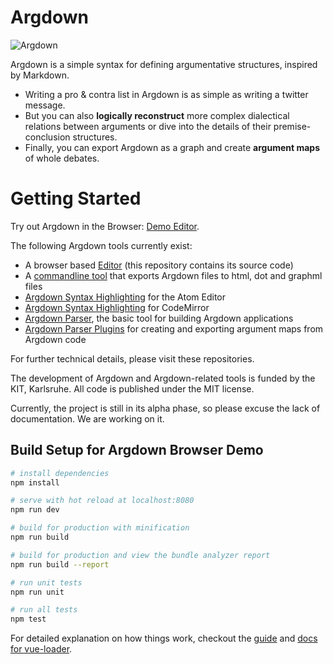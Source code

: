 # Argdown

![Argdown](https://cdn.rawgit.com/christianvoigt/argdown/master/argdown-mark.svg)

Argdown is a simple syntax for defining argumentative 
structures, inspired by Markdown.

  * Writing a pro & contra list in Argdown is as 
    simple as writing a twitter message.
  * But you can also
    **logically reconstruct** more complex dialectical 
    relations between arguments or dive into 
    the details of their premise-conclusion structures.
  * Finally, you can export Argdown as a graph and create 
    **argument maps** of whole debates.
    
# Getting Started

Try out Argdown in the Browser: [Demo Editor](http://christianvoigt.github.io/argdown).

The following Argdown tools currently exist:

  - A browser based [Editor](http://christianvoigt.github.io/argdown) (this repository contains its source code)
  - A [commandline tool](https://github.com/christianvoigt/argdown-cli) that exports Argdown files to html, dot and graphml files
  - [Argdown Syntax Highlighting](https://github.com/christianvoigt/language-argdown) for the Atom Editor
  - [Argdown Syntax Highlighting](https://github.com/christianvoigt/argdown-codemirror-mode) for CodeMirror
  - [Argdown Parser](https://github.com/christianvoigt/argdown-parser), the basic tool for building Argdown applications
  - [Argdown Parser Plugins](https://github.com/christianvoigt/argdown-map-maker) for creating and exporting argument maps from Argdown code

For further technical details, please visit these repositories.

The development of Argdown and Argdown-related tools is funded by the KIT, Karlsruhe. All code is published under the MIT license. 

Currently, the project is still in its alpha phase, so please excuse the lack of documentation. We are working on it.

## Build Setup for Argdown Browser Demo

``` bash
# install dependencies
npm install

# serve with hot reload at localhost:8080
npm run dev

# build for production with minification
npm run build

# build for production and view the bundle analyzer report
npm run build --report

# run unit tests
npm run unit

# run all tests
npm test
```

For detailed explanation on how things work, checkout the [guide](http://vuejs-templates.github.io/webpack/) and [docs for vue-loader](http://vuejs.github.io/vue-loader).
